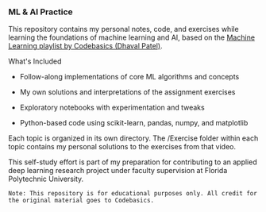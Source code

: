 ### ML & AI Practice

This repository contains my personal notes, code, and exercises while learning the foundations of machine learning and AI, based on the [Machine Learning playlist by Codebasics (Dhaval Patel)](https://www.youtube.com/playlist?list=PLeo1K3hjS3uvCeTYTeyfe0-rN5r8zn9rw).

What's Included

- Follow-along implementations of core ML algorithms and concepts

- My own solutions and interpretations of the assignment exercises

- Exploratory notebooks with experimentation and tweaks

- Python-based code using scikit-learn, pandas, numpy, and matplotlib

Each topic is organized in its own directory. The /Exercise folder within each topic contains my personal solutions to the exercises from that video.

This self-study effort is part of my preparation for contributing to an applied deep learning research project under faculty supervision at Florida Polytechnic University.

    Note: This repository is for educational purposes only. All credit for the original material goes to Codebasics.
